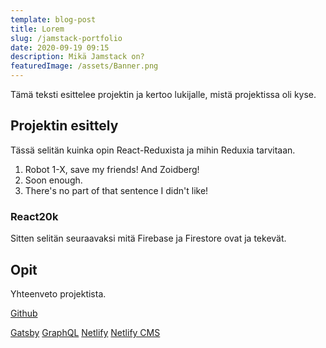 ```yaml
---
template: blog-post
title: Lorem
slug: /jamstack-portfolio
date: 2020-09-19 09:15
description: Mikä Jamstack on?
featuredImage: /assets/Banner.png
---
```

Tämä teksti esittelee projektin ja kertoo lukijalle, mistä projektissa oli kyse.


## Projektin esittely

Tässä selitän kuinka opin React-Reduxista ja mihin Reduxia tarvitaan.

1. Robot 1-X, save my friends! And Zoidberg!
2. Soon enough.
3. There's no part of that sentence I didn't like!

### React20k

Sitten selitän seuraavaksi mitä Firebase ja Firestore ovat ja tekevät.

## Opit

Yhteenveto projektista.


[Github](https://github.com/otsolap/Portfolio-V2-Jam-Stack)

[Gatsby](https://www.gatsbyjs.com/)
[GraphQL](https://graphql.org/)
[Netlify](https://www.netlify.com/)
[Netlify CMS](https://www.netlifycms.org/)